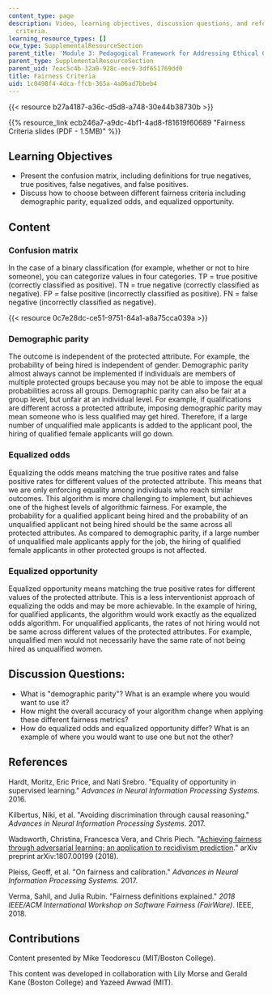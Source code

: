 ```yaml
---
content_type: page
description: Video, learning objectives, discussion questions, and references on fairness
  criteria.
learning_resource_types: []
ocw_type: SupplementalResourceSection
parent_title: 'Module 3: Pedagogical Framework for Addressing Ethical Challenges '
parent_type: SupplementalResourceSection
parent_uid: 7eac5c4b-32a0-928c-eec9-3df651769dd0
title: Fairness Criteria
uid: 1c0498f4-4dca-ffcb-365a-4a06ad7bbeb4
---
```


{{< resource b27a4187-a36c-d5d8-a748-30e44b38730b >}}

{{% resource_link ecb246a7-a9dc-4bf1-4ad8-f81619f60689 "Fairness Criteria slides (PDF - 1.5MB)" %}}

Learning Objectives
-------------------

*   Present the confusion matrix, including definitions for true negatives, true positives, false negatives, and false positives.
*   Discuss how to choose between different fairness criteria including demographic parity, equalized odds, and equalized opportunity.

Content
-------

### Confusion matrix

In the case of a binary classification (for example, whether or not to hire someone), you can categorize values in four categories. TP = true positive (correctly classified as positive). TN = true negative (correctly classified as negative). FP = false positive (incorrectly classified as positive). FN = false negative (incorrectly classified as negative).

{{< resource 0c7e28dc-ce51-9751-84a1-a8a75cca039a >}}

### Demographic parity

The outcome is independent of the protected attribute. For example, the probability of being hired is independent of gender. Demographic parity almost always cannot be implemented if individuals are members of multiple protected groups because you may not be able to impose the equal probabilities across all groups. Demographic parity can also be fair at a group level, but unfair at an individual level. For example, if qualifications are different across a protected attribute, imposing demographic parity may mean someone who is less qualified may get hired. Therefore, if a large number of unqualified male applicants is added to the applicant pool, the hiring of qualified female applicants will go down.

### Equalized odds

Equalizing the odds means matching the true positive rates and false positive rates for different values of the protected attribute. This means that we are only enforcing equality among individuals who reach similar outcomes. This algorithm is more challenging to implement, but achieves one of the highest levels of algorithmic fairness. For example, the probability for a qualified applicant being hired and the probability of an unqualified applicant not being hired should be the same across all protected attributes. As compared to demographic parity, if a large number of unqualified male applicants apply for the job, the hiring of qualified female applicants in other protected groups is not affected.

### Equalized opportunity

Equalized opportunity means matching the true positive rates for different values of the protected attribute. This is a less interventionist approach of equalizing the odds and may be more achievable. In the example of hiring, for qualified applicants, the algorithm would work exactly as the equalized odds algorithm. For unqualified applicants, the rates of not hiring would not be same across different values of the protected attributes. For example, unqualified men would not necessarily have the same rate of not being hired as unqualified women.

Discussion Questions:
---------------------

*   What is "demographic parity"? What is an example where you would want to use it?
*   How might the overall accuracy of your algorithm change when applying these different fairness metrics?
*   How do equalized odds and equalized opportunity differ? What is an example of where you would want to use one but not the other?

References
----------

Hardt, Moritz, Eric Price, and Nati Srebro. "Equality of opportunity in supervised learning." _Advances in Neural Information Processing Systems_. 2016.

Kilbertus, Niki, et al. "Avoiding discrimination through causal reasoning." _Advances in Neural Information Processing Systems_. 2017.

Wadsworth, Christina, Francesca Vera, and Chris Piech. "[Achieving fairness through adversarial learning: an application to recidivism prediction](https://arxiv.org/abs/1807.00199)." arXiv preprint arXiv:1807.00199 (2018).

Pleiss, Geoff, et al. "On fairness and calibration." _Advances in Neural Information Processing Systems._ 2017.

Verma, Sahil, and Julia Rubin. "Fairness definitions explained." _2018 IEEE/ACM International Workshop on Software Fairness (FairWare)_. IEEE, 2018.

Contributions
-------------

Content presented by Mike Teodorescu (MIT/Boston College).

This content was developed in collaboration with Lily Morse and Gerald Kane (Boston College) and Yazeed Awwad (MIT).